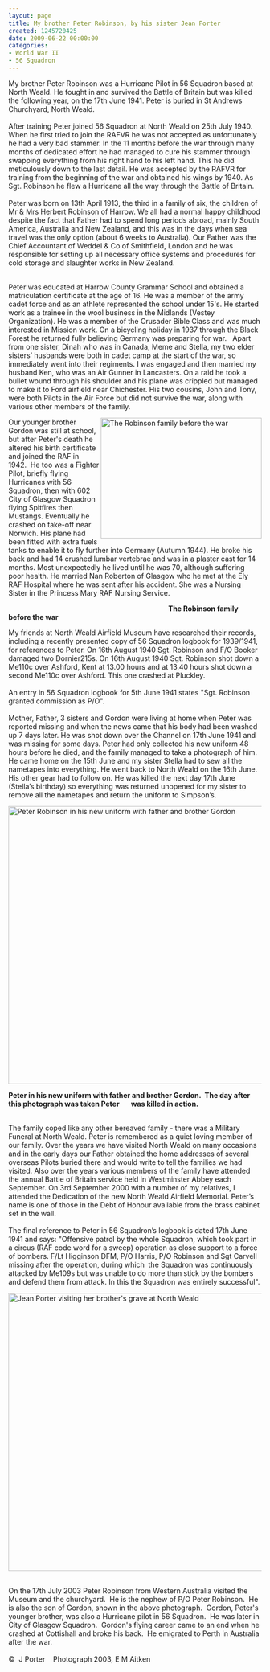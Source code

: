 ```yaml
---
layout: page
title: My brother Peter Robinson, by his sister Jean Porter
created: 1245720425
date: 2009-06-22 00:00:00
categories:
- World War II
- 56 Squadron
---
```

<p>My brother Peter Robinson was a Hurricane Pilot in 56 Squadron based at North Weald. He fought in and survived the Battle of Britain but was killed the following year, on the 17th June 1941. Peter is buried in St Andrews Churchyard, North Weald.<br /> <br /> After training Peter joined 56 Squadron at North Weald on 25th July 1940. When he first tried to join the RAFVR he was not accepted as unfortunately he had a very bad stammer. In the 11 months before the war through many months of dedicated effort he had managed to cure his stammer through swapping everything from his right hand to his left hand. This he did meticulously down to the last detail. He was accepted by the RAFVR for training from the beginning of the war and obtained his wings by 1940. As Sgt. Robinson he flew a Hurricane all the way through the Battle of Britain.<br /> <br /> Peter was born on 13th April 1913, the third in a family of six, the children of Mr &amp; Mrs Herbert Robinson of Harrow. We all had a normal happy childhood despite the fact that Father had to spend long periods abroad, mainly South America, Australia and New Zealand, and this was in the days when sea travel was the only option (about 6 weeks to Australia). Our Father was the Chief Accountant of Weddel &amp; Co of Smithfield, London and he was responsible for setting up all necessary office systems and procedures for cold storage and slaughter works in New Zealand.</p><p><br /> Peter was educated at Harrow County Grammar School and obtained a matriculation certificate at the age of 16. He was a member of the army cadet force and as an athlete represented the school under 15's. He started work as a trainee in the wool business in the Midlands (Vestey Organization). He was a member of the Crusader Bible Class and was much interested in Mission work. On a bicycling holiday in 1937 through the Black Forest he returned fully believing Germany was preparing for war.&nbsp;&nbsp; Apart from one sister, Dinah who was in Canada, Meme and Stella, my two elder sisters&rsquo; husbands were both in cadet camp at the start of the war, so immediately went into their regiments. I was engaged and then married my husband Ken, who was an Air Gunner in Lancasters. On a raid he took a bullet wound through his shoulder and his plane was crippled but managed to make it to Ford airfield near Chichester. His two cousins, John and Tony, were both Pilots in the Air Force but did not survive the war, along with various other members of the family.</p><p style="text-align: left;"><img class="article" width="320" height="240" align="right" alt="The Robinson family before the war" src="{{ site.JB.BASE_PATH }}/images/RobinsonFamily2.JPG" />  Our younger brother Gordon was still at school, but after Peter's death he altered his birth certificate and joined the RAF in 1942.&nbsp; He too was a Fighter Pilot, briefly flying Hurricanes with 56 Squadron, then with 602 City of Glasgow Squadron flying Spitfires then Mustangs. Eventually he crashed on take-off near Norwich. His plane had been fitted with extra fuels tanks to enable it to fly further into Germany (Autumn 1944). He broke his back and had 14 crushed lumbar vertebrae and was in a plaster cast for 14 months. Most unexpectedly he lived until he was 70, although suffering poor health. He married Nan Roberton of Glasgow who he met at the Ely RAF Hospital where he was sent after his accident. She was a Nursing Sister in the Princess Mary RAF Nursing Service.</p><p style="text-align: left;"><strong>&nbsp;&nbsp;&nbsp;&nbsp;&nbsp;&nbsp;&nbsp;&nbsp;&nbsp;&nbsp;&nbsp;&nbsp;&nbsp;&nbsp;&nbsp;&nbsp;&nbsp;&nbsp;&nbsp;&nbsp;&nbsp;&nbsp;&nbsp;&nbsp;&nbsp;&nbsp;&nbsp;&nbsp;&nbsp;&nbsp;&nbsp;&nbsp;&nbsp;&nbsp;&nbsp;&nbsp;&nbsp;&nbsp;&nbsp;&nbsp;&nbsp;&nbsp;&nbsp;&nbsp;&nbsp;&nbsp;&nbsp;&nbsp;&nbsp;&nbsp;&nbsp;&nbsp;&nbsp;&nbsp;&nbsp;&nbsp;&nbsp;&nbsp;&nbsp;&nbsp;&nbsp;&nbsp;&nbsp;&nbsp;&nbsp;&nbsp;&nbsp;&nbsp;&nbsp;&nbsp;&nbsp;&nbsp;&nbsp;&nbsp;&nbsp;&nbsp;&nbsp;&nbsp;&nbsp;&nbsp;&nbsp;&nbsp;&nbsp;&nbsp;&nbsp;&nbsp;&nbsp;&nbsp;&nbsp;&nbsp;&nbsp;&nbsp;&nbsp;&nbsp;&nbsp; The Robinson family before the war</strong></p><p>My friends at North Weald Airfield Museum have researched their records, including a recently presented copy of 56 Squadron logbook for 1939/1941, for references to Peter. On 16th August 1940 Sgt. Robinson and F/O Booker damaged two Dornier215s. On 16th August 1940 Sgt. Robinson shot down a Me110c over Ashford, Kent at 13.00 hours and at 13.40 hours shot down a second Me110c over Ashford. This one crashed at Pluckley.<br /> <br /> An entry in 56 Squadron logbook for 5th June 1941 states &quot;Sgt. Robinson granted commission as P/O&quot;.<br /> <br /> Mother, Father, 3 sisters and Gordon were living at home when Peter was reported missing and when the news came that his body had been washed up 7 days later. He was shot down over the Channel on 17th June 1941 and was missing for some days. Peter had only collected his new uniform 48 hours before he died, and the family managed to take a photograph of him. He came home on the 15th June and my sister Stella had to sew all the nametapes into everything. He went back to North Weald on the 16th June. His other gear had to follow on. He was killed the next day 17th June (Stella&rsquo;s birthday) so everything was returned unopened for my sister to remove all the nametapes and return the uniform to Simpson&rsquo;s.</p><p><img width="640" height="553" alt="Peter Robinson in his new uniform with father and brother Gordon" src="{{ site.JB.BASE_PATH }}/images/Day_before.JPG" /></p><p><strong>Peter in his new uniform with father and brother Gordon.&nbsp; The day after this photograph was taken&nbsp;</strong><strong>Peter&nbsp;&nbsp;&nbsp;&nbsp;&nbsp;&nbsp; was killed in action.</strong><br />&nbsp;</p><p>The family coped like any other bereaved family - there was a Military Funeral at North Weald. Peter is remembered as a quiet loving member of our family. Over the years we have visited North Weald on many occasions and in the early days our Father obtained the home addresses of several overseas Pilots buried there and would write to tell the families we had visited. Also over the years various members of the family have attended the annual Battle of Britain service held in Westminster Abbey each September. On 3rd September 2000 with a number of my relatives, I attended the Dedication of the new North Weald Airfield Memorial. Peter&rsquo;s name is one of those in the Debt of Honour available from the brass cabinet set in the wall.<br /> <br /> The final reference to Peter in 56 Squadron&rsquo;s logbook is dated 17th June 1941 and says: &quot;Offensive patrol by the whole Squadron, which took part in a circus (RAF code word for a sweep) operation as close support to a force of bombers. F/Lt Higginson DFM, P/O Harris, P/O Robinson and Sgt Carvell missing after the operation, during which&nbsp; the Squadron was continuously attacked by Me109s but was unable to do more than stick by the bombers and defend them from attack. In this the Squadron was entirely successful&quot;.</p><p><img width="640" height="553" src="{{ site.JB.BASE_PATH }}/images/Peter1_0.jpg" alt="Jean Porter visiting her brother's grave at North Weald" /><br />&nbsp;</p><p>On the 17th July 2003 Peter Robinson from Western Australia visited the Museum and the churchyard.&nbsp; He is the nephew of P/O Peter Robinson.&nbsp; He is also the son of Gordon, shown in the above photograph.&nbsp; Gordon, Peter's younger brother, was also a Hurricane pilot in 56 Squadron.&nbsp; He was later in City of Glasgow Squadron.&nbsp; Gordon's flying career came to an end when he crashed at Cottishall and broke his back.&nbsp; He emigrated to Perth in Australia after the war.<br /> <br /> &copy;&nbsp; J Porter&nbsp;&nbsp;&nbsp; Photograph 2003, E M Aitken</p>
